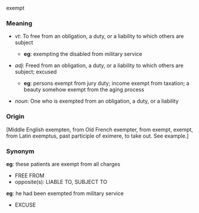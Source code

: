 exempt
### Meaning
+ _vt_: To free from an obligation, a duty, or a liability to which others are subject
	+ __eg__: exempting the disabled from military service

+ _adj_: Freed from an obligation, a duty, or a liability to which others are subject; excused
	+ __eg__: persons exempt from jury duty; income exempt from taxation; a beauty somehow exempt from the aging process

+ _noun_: One who is exempted from an obligation, a duty, or a liability

### Origin

[Middle English exempten, from Old French exempter, from exempt, exempt, from Latin exemptus, past participle of eximere, to take out. See example.]

### Synonym

__eg__: these patients are exempt from all charges

+ FREE FROM
+ opposite(s): LIABLE TO, SUBJECT TO

__eg__: he had been exempted from military service

+ EXCUSE


